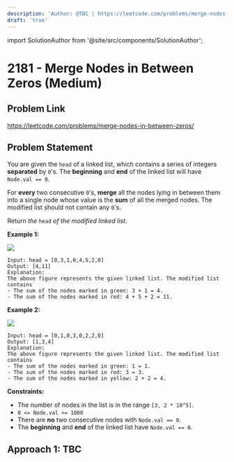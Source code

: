 ```yaml
---
description: 'Author: @TBC | https://leetcode.com/problems/merge-nodes-in-between-zeros/'
draft: 'true'
---
```


import SolutionAuthor from '@site/src/components/SolutionAuthor';

# 2181 - Merge Nodes in Between Zeros (Medium)

## Problem Link

https://leetcode.com/problems/merge-nodes-in-between-zeros/

## Problem Statement

You are given the `head` of a linked list, which contains a series of integers **separated** by `0`'s. The **beginning** and **end** of the linked list will have `Node.val == 0`.

For **every** two consecutive `0`'s, **merge** all the nodes lying in between them into a single node whose value is the **sum** of all the merged nodes. The modified list should not contain any `0`'s.

Return _the_ `head` _of the modified linked list_.

**Example 1:**

![](https://assets.leetcode.com/uploads/2022/02/02/ex1-1.png)

```
Input: head = [0,3,1,0,4,5,2,0]
Output: [4,11]
Explanation: 
The above figure represents the given linked list. The modified list contains
- The sum of the nodes marked in green: 3 + 1 = 4.
- The sum of the nodes marked in red: 4 + 5 + 2 = 11.
```

**Example 2:**

![](https://assets.leetcode.com/uploads/2022/02/02/ex2-1.png)

```
Input: head = [0,1,0,3,0,2,2,0]
Output: [1,3,4]
Explanation: 
The above figure represents the given linked list. The modified list contains
- The sum of the nodes marked in green: 1 = 1.
- The sum of the nodes marked in red: 3 = 3.
- The sum of the nodes marked in yellow: 2 + 2 = 4.
```

**Constraints:**

* The number of nodes in the list is in the range `[3, 2 * 10^5]`.
* `0 <= Node.val <= 1000`
* There are **no** two consecutive nodes with `Node.val == 0`.
* The **beginning** and **end** of the linked list have `Node.val == 0`.

## Approach 1: TBC

